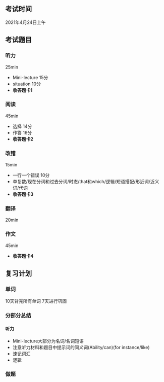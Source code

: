 ## 考试时间
2021年4月24日上午

## 考试题目

### 听力

25min

- Mini-lecture 15分
- situation 10分
- **收答题卡1**

### 阅读

45min

- 选择 14分
- 作答 16分
- **收答题卡2**

### 改错

15min

- 一行一个错误 10分
- 单复数/现在分词和过去分词/时态/that和which/逻辑/短语搭配/形近词/近义词/代词
- **收答题卡3**

### 翻译

20min

### 作文

45min

- **收答题卡4**

## 复习计划

### 单词

10天背完所有单词
7天进行巩固

### 分部分总结

#### 听力
- Mini-lecture大部分为名词/名词短语
- 注意听力材料和题目中提示词的同义词(Ability/can)(for instance/like)
- 速记词汇
- 逻辑

#### 

### 做题
